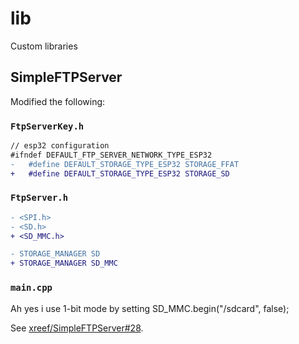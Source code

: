 # lib

Custom libraries

## SimpleFTPServer

Modified the following:

### `FtpServerKey.h`

```diff
// esp32 configuration
#ifndef DEFAULT_FTP_SERVER_NETWORK_TYPE_ESP32
-   #define DEFAULT_STORAGE_TYPE_ESP32 STORAGE_FFAT
+   #define DEFAULT_STORAGE_TYPE_ESP32 STORAGE_SD
```

### `FtpServer.h`

```diff
- <SPI.h>
- <SD.h>
+ <SD_MMC.h>

- STORAGE_MANAGER SD
+ STORAGE_MANAGER SD_MMC
```


### `main.cpp`
Ah yes i use 1-bit mode by setting SD_MMC.begin("/sdcard", false);

See [xreef/SimpleFTPServer#28](https://github.com/xreef/SimpleFTPServer/issues/28#issuecomment-1202299645).
